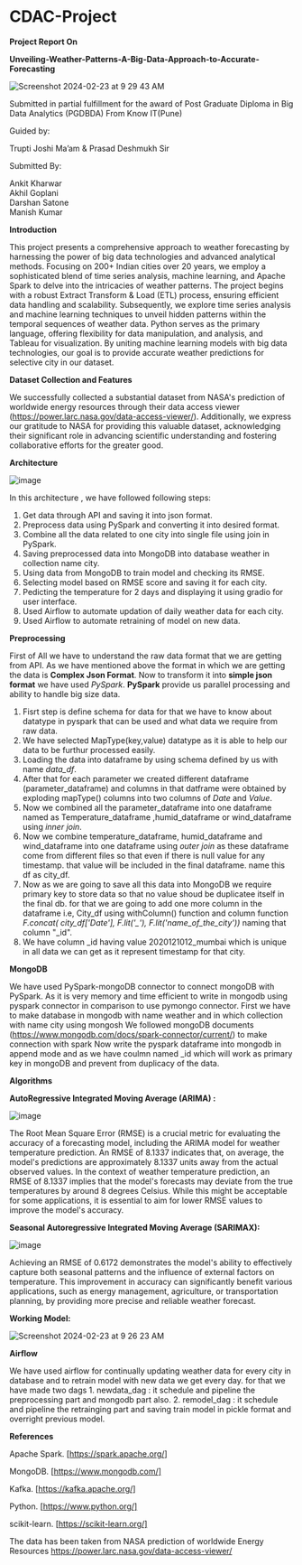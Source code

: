 # CDAC-Project

**Project Report On**

**Unveiling-Weather-Patterns-A-Big-Data-Approach-to-Accurate-Forecasting**

![Screenshot 2024-02-23 at 9 29 43 AM](https://github.com/darsh996/Unveiling-Weather-Patterns-A-Big-Data-Approach-to-Accurate-Forecasting/assets/97582053/38abb5a4-781b-4ff2-9a5f-5682ad6ed150)

Submitted in partial fulfillment for the award of
Post Graduate Diploma in Big Data Analytics (PGDBDA)
From Know IT(Pune)

Guided by:

Trupti Joshi Ma’am & Prasad Deshmukh Sir

Submitted By:

Ankit Kharwar<br>
Akhil Goplani<br>
Darshan Satone<br>
Manish Kumar<br>

**Introduction**

This project presents a comprehensive approach to weather forecasting by harnessing the power of big data technologies and advanced analytical methods. Focusing on 200+ Indian cities over 20 years, we employ a sophisticated blend of time series analysis, machine learning, and Apache Spark to delve into the intricacies of weather patterns. The project begins with a robust Extract Transform & Load (ETL) process, ensuring efficient data handling and scalability. Subsequently, we explore time series analysis and machine learning techniques to unveil hidden patterns within the temporal sequences of weather data. Python serves as the primary language, offering flexibility for data manipulation, and analysis, and Tableau for visualization. By uniting machine learning models with big data technologies, our goal is to provide accurate weather predictions for selective city in our dataset.

**Dataset Collection and Features**

We successfully collected a substantial dataset from NASA's prediction of worldwide energy resources through their data access viewer (https://power.larc.nasa.gov/data-access-viewer/).
Additionally, we express our gratitude to NASA for providing this valuable dataset, acknowledging their significant role in advancing scientific understanding and fostering collaborative efforts for the greater good.


**Architecture**

![image](https://github.com/darsh996/Unveiling-Weather-Patterns-A-Big-Data-Approach-to-Accurate-Forecasting/assets/97582053/fab185c4-e503-43c1-a25c-73730b5d9ca0)

In this architecture , we have followed following steps:
1. Get data through API and saving it into json format.
2. Preprocess data using PySpark and converting it into desired format.
3. Combine all the data related to one city into single file using join in PySpark.
4. Saving preprocessed data into MongoDB into database weather in collection name city.
5. Using data from MongoDB to train model and checking its RMSE.
6. Selecting model based on RMSE score and saving it for each city.
7. Pedicting the temperature for 2 days and displaying it using gradio for user interface.
8. Used Airflow to automate updation of daily weather data for each city.
9. Used Airflow to automate retraining of model on new data.


 **Preprocessing**
 
 First of All we have to understand the raw data format that we are getting from API. 
 As we have mentioned above the format in which we are getting the data is **Complex Json Format**. Now to transform it into **simple json format** we have used *PySpark*.
 **PySpark** provide us parallel processing and ability to handle big size data.
   1. Fisrt step is define schema for data for that we have to know about datatype in pyspark that can be used and what data we require from raw data.
   2. We have selected MapType(key,value) datatype as it is able to help our data to be furthur processed easily.
   3. Loading the data into dataframe by using schema defined by us with name *data_df*.
   4. After that for each parameter we created different dataframe (parameter_dataframe) and columns in that datframe were obtained by exploding mapType() columns into two columns of *Date* and *Value*.
   5. Now we combined all the parameter_dataframe into one dataframe named as Temperature_dataframe ,humid_dataframe or wind_dataframe using *inner join*.
   6. Now we combine temperature_dataframe, humid_dataframe and wind_dataframe into one dataframe using *outer join* as these dataframe come from different files so that even if there is null value for any timestamp. that value will be included in the final dataframe. name this df as city_df.
   7. Now as we are going to save all this data into MongoDB we require primary key to store data so that no value shoud be duplicatee itself in the final db. for that we are going to add one more column in the dataframe i.e, City_df using withColumn() function and column function *F.concat( city_df['Date'], F.lit('_'), F.lit('name_of_the_city'))* naming that column "_id". 
   8. We have column _id having value 2020121012_mumbai which is unique in all data we can get as it represent timestamp for that city.

 **MongoDB**
 
 We have used PySpark-mongoDB connector to connect mongoDB with PySpark. As it is very memory and time efficient to write in mongodb using pyspark connector in comparison to use pymongo connector.
 First we have to make database in mongodb with name weather and in which collection with name city using mongosh
 We followed mongoDB documents (https://www.mongodb.com/docs/spark-connector/current/) to make connection with spark
 Now write the pyspark dataframe into mongodb in append mode and as we have coulmn named _id which will work as primary key in mongoDB and prevent from duplicacy of the data.

**Algorithms**

**AutoRegressive Integrated Moving Average (ARIMA) :**

![image](https://github.com/darsh996/Unveiling-Weather-Patterns-A-Big-Data-Approach-to-Accurate-Forecasting/assets/97582053/f2bf0c53-f8d1-460c-b861-aaff0200752e)

The Root Mean Square Error (RMSE) is a crucial metric for evaluating the accuracy of a forecasting model, including the ARIMA model for weather temperature prediction. An RMSE of 8.1337 indicates that, on average, the model's predictions are approximately 8.1337 units away from the actual observed values.
In the context of weather temperature prediction, an RMSE of 8.1337 implies that the model's forecasts may deviate from the true temperatures by around 8 degrees Celsius. While this might be acceptable for some applications, it is essential to aim for lower RMSE values to improve the model's accuracy.

**Seasonal Autoregressive Integrated Moving Average (SARIMAX):**

![image](https://github.com/darsh996/Unveiling-Weather-Patterns-A-Big-Data-Approach-to-Accurate-Forecasting/assets/97582053/942138cc-063e-41d6-b3c4-556407cf8a84)

Achieving an RMSE of 0.6172 demonstrates the model's ability to effectively capture both seasonal patterns and the influence of external factors on temperature. This improvement in accuracy can significantly benefit various applications, such as energy management, agriculture, or transportation planning, by providing more precise and reliable weather forecast.

**Working Model:**

![Screenshot 2024-02-23 at 9 26 23 AM](https://github.com/darsh996/Unveiling-Weather-Patterns-A-Big-Data-Approach-to-Accurate-Forecasting/assets/97582053/b3b88815-e65d-46e9-905b-aae6024cfb1f)


**Airflow**

We have used airflow for continually updating weather data for every city in database and to retrain model with new data we get every day.
for that we have made two dags 
    1. newdata_dag : it schedule and pipeline the preprocessing part and mongodb part also.
    2. remodel_dag : it schedule and pipeline the retrainging part and saving train model in pickle format and overright previous model.

**References**

Apache Spark. [https://spark.apache.org/]

MongoDB. [https://www.mongodb.com/]

Kafka. [https://kafka.apache.org/]

Python. [https://www.python.org/]

scikit-learn. [https://scikit-learn.org/]

The data has been taken from NASA prediction of worldwide Energy Resources https://power.larc.nasa.gov/data-access-viewer/
